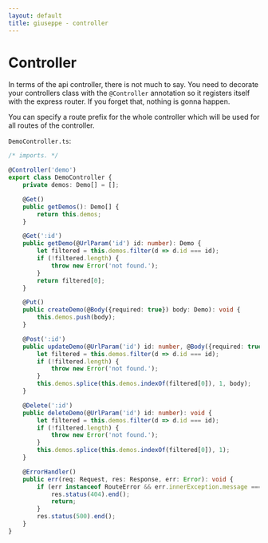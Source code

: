 ```yaml
---
layout: default
title: giuseppe - controller
---
```

# Controller

In terms of the api controller, there is not much to say. You need to decorate your
controllers class with the `@Controller` annotation so it registers itself with
the express router. If you forget that, nothing is gonna happen.

You can specify a route prefix for the whole controller which will be used for all
routes of the controller.

`DemoController.ts`:

```typescript
/* imports. */

@Controller('demo')
export class DemoController {
    private demos: Demo[] = [];

    @Get()
    public getDemos(): Demo[] {
        return this.demos;
    }

    @Get(':id')
    public getDemo(@UrlParam('id') id: number): Demo {
        let filtered = this.demos.filter(d => d.id === id);
        if (!filtered.length) {
            throw new Error('not found.');
        }
        return filtered[0];
    }

    @Put()
    public createDemo(@Body({required: true}) body: Demo): void {
        this.demos.push(body);
    }

    @Post(':id')
    public updateDemo(@UrlParam('id') id: number, @Body({required: true}) body: Demo): void {
        let filtered = this.demos.filter(d => d.id === id);
        if (!filtered.length) {
            throw new Error('not found.');
        }
        this.demos.splice(this.demos.indexOf(filtered[0]), 1, body);
    }

    @Delete(':id')
    public deleteDemo(@UrlParam('id') id: number): void {
        let filtered = this.demos.filter(d => d.id === id);
        if (!filtered.length) {
            throw new Error('not found.');
        }
        this.demos.splice(this.demos.indexOf(filtered[0]), 1);
    }

    @ErrorHandler()
    public err(req: Request, res: Response, err: Error): void {
        if (err instanceof RouteError && err.innerException.message === 'not found.') {
            res.status(404).end();
            return;
        }
        res.status(500).end();
    }
}
```